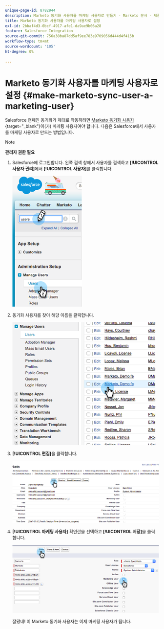 ```yaml
---
unique-page-id: 8782944
description: Marketo 동기화 사용자를 마케팅 사용자로 만들기 - Marketo 문서 - 제품 설명서
title: Marketo 동기화 사용자를 마케팅 사용자로 설정
exl-id: 2bbaf4d3-0bcf-4917-afe1-da9ae9b06a28
feature: Salesforce Integration
source-git-commit: 756a38ba87dd5af9ee783e9709056d444d4f415b
workflow-type: tm+mt
source-wordcount: '105'
ht-degree: 0%

---
```


# Marketo 동기화 사용자를 마케팅 사용자로 설정 {#make-marketo-sync-user-a-marketing-user}

Salesforce 캠페인 동기화가 제대로 작동하려면 [Marketo 동기화 사용자](/help/marketo/product-docs/crm-sync/salesforce-sync/setup/enterprise-unlimited-edition/step-2-of-3-create-a-salesforce-user-for-marketo-enterprise-unlimited.md){target="_blank"}이(가) 마케팅 사용자여야 합니다. 다음은 Salesforce에서 사용자를 마케팅 사용자로 만드는 방법입니다.

>[!NOTE]
>
>**관리자 권한 필요**

1. Salesforce에 로그인합니다. 왼쪽 검색 창에서 사용자를 검색하고 **[!UICONTROL 사용자 관리]**&#x200B;에서 **[!UICONTROL 사용자]**&#x200B;를 클릭합니다.

   ![](assets/image2015-7-8-14-3a25-3a49.png)

1. 동기화 사용자를 찾아 해당 이름을 클릭합니다.

   ![](assets/image2015-7-8-14-3a27-3a32.png)

1. **[!UICONTROL 편집]**&#x200B;을 클릭합니다.

   ![](assets/image2015-7-8-14-3a29-3a7.png)

1. **[!UICONTROL 마케팅 사용자]** 확인란을 선택하고 **[!UICONTROL 저장]**&#x200B;을 클릭합니다.

   ![](assets/image2015-7-8-14-3a30-3a16.png)

   잘됐네! 이 Marketo 동기화 사용자는 이제 마케팅 사용자가 됩니다.
